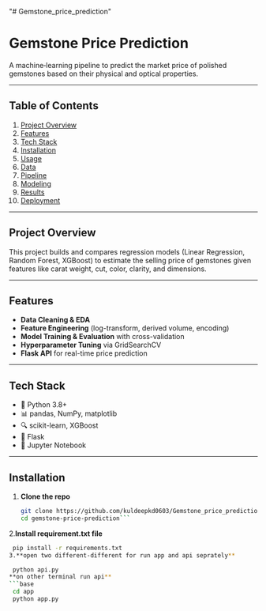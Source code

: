 "# Gemstone_price_prediction" 
# Gemstone Price Prediction

A machine‐learning pipeline to predict the market price of polished gemstones based on their physical and optical properties.

---

## Table of Contents

1. [Project Overview](#project-overview)  
2. [Features](#features)  
3. [Tech Stack](#tech-stack)  
4. [Installation](#installation)  
5. [Usage](#usage)  
6. [Data](#data)  
7. [Pipeline](#pipeline)  
8. [Modeling](#modeling)  
9. [Results](#results)  
10. [Deployment](#deployment)

---

## Project Overview

This project builds and compares regression models (Linear Regression, Random Forest, XGBoost) to estimate the selling price of gemstones given features like carat weight, cut, color, clarity, and dimensions.

---

## Features

- **Data Cleaning & EDA**  
- **Feature Engineering** (log-transform, derived volume, encoding)  
- **Model Training & Evaluation** with cross-validation  
- **Hyperparameter Tuning** via GridSearchCV  
- **Flask API** for real-time price prediction  

---

## Tech Stack

- 🐍 Python 3.8+  
- 📊 pandas, NumPy, matplotlib  
- 🔍 scikit-learn, XGBoost  
- 🔧 Flask  
- 📒 Jupyter Notebook  

---

## Installation

1. **Clone the repo**  
   ```bash
   git clone https://github.com/kuldeepkd0603/Gemstone_price_prediction.git
   cd gemstone-price-prediction```
2.**Install requirement.txt file**
  ```bash
   pip install -r requirements.txt 
3.**open two different-different for run app and api seprately**

   python api.py
**on other terminal run api**
```base
   cd app
   python app.py


